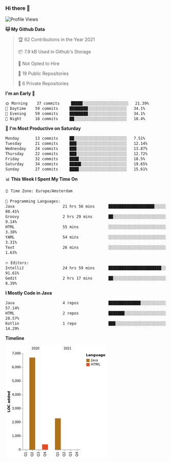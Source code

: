 ### Hi there 👋


<!--START_SECTION:waka-->
![Profile Views](http://img.shields.io/badge/Profile%20Views-0-blue)

**🐱 My Github Data** 

> 🏆 62 Contributions in the Year 2021
 > 
> 📦 7.9 kB Used in Github's Storage 
 > 
> 🚫 Not Opted to Hire
 > 
> 📜 19 Public Repositories 
 > 
> 🔑 6 Private Repositories  
 > 
**I'm an Early 🐤** 

```text
🌞 Morning    37 commits     █████░░░░░░░░░░░░░░░░░░░░   21.39% 
🌆 Daytime    59 commits     ████████░░░░░░░░░░░░░░░░░   34.1% 
🌃 Evening    59 commits     ████████░░░░░░░░░░░░░░░░░   34.1% 
🌙 Night      18 commits     ██░░░░░░░░░░░░░░░░░░░░░░░   10.4%

```
📅 **I'm Most Productive on Saturday** 

```text
Monday       13 commits     ██░░░░░░░░░░░░░░░░░░░░░░░   7.51% 
Tuesday      21 commits     ███░░░░░░░░░░░░░░░░░░░░░░   12.14% 
Wednesday    24 commits     ███░░░░░░░░░░░░░░░░░░░░░░   13.87% 
Thursday     22 commits     ███░░░░░░░░░░░░░░░░░░░░░░   12.72% 
Friday       32 commits     ████░░░░░░░░░░░░░░░░░░░░░   18.5% 
Saturday     34 commits     █████░░░░░░░░░░░░░░░░░░░░   19.65% 
Sunday       27 commits     ████░░░░░░░░░░░░░░░░░░░░░   15.61%

```


📊 **This Week I Spent My Time On** 

```text
⌚︎ Time Zone: Europe/Amsterdam

💬 Programming Languages: 
Java                     21 hrs 56 mins      ████████████████████░░░░░   80.41% 
Groovy                   2 hrs 29 mins       ██░░░░░░░░░░░░░░░░░░░░░░░   9.14% 
HTML                     55 mins             ░░░░░░░░░░░░░░░░░░░░░░░░░   3.38% 
YAML                     54 mins             ░░░░░░░░░░░░░░░░░░░░░░░░░   3.31% 
Text                     26 mins             ░░░░░░░░░░░░░░░░░░░░░░░░░   1.63%

🔥 Editors: 
IntelliJ                 24 hrs 59 mins      ███████████████████████░░   91.61% 
Gedit                    2 hrs 17 mins       ██░░░░░░░░░░░░░░░░░░░░░░░   8.39%

```

**I Mostly Code in Java** 

```text
Java                     4 repos             ██████████████░░░░░░░░░░░   57.14% 
HTML                     2 repos             ███████░░░░░░░░░░░░░░░░░░   28.57% 
Kotlin                   1 repo              ███░░░░░░░░░░░░░░░░░░░░░░   14.29%

```


**Timeline**

![Chart not found](https://raw.githubusercontent.com/powercasgamer/powercasgamer/master/charts/bar_graph.png) 


<!--END_SECTION:waka-->
